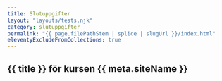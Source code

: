 ```yaml
---
title: Slutuppgifter
layout: "layouts/tests.njk"
category: slutuppgifter
permalink: "{{ page.filePathStem | splice | slugUrl }}/index.html"
eleventyExcludeFromCollections: true
---
```


## {{ title }} för kursen {{ meta.siteName }}